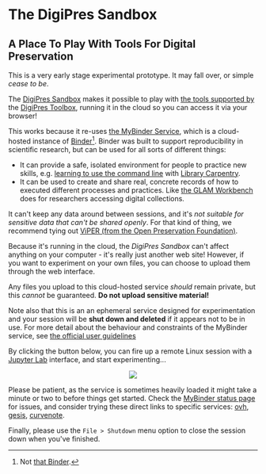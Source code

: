 # The DigiPres Sandbox
## A Place To Play With Tools For Digital Preservation

<div class="warning">

This is a very early stage experimental prototype. It may fall over, or simple _cease to be_.

</div>

The [DigiPres Sandbox](https://github.com/digipres/sandbox) makes it possible to play with [the tools supported by](https://github.com/digipres/toolbox?tab=readme-ov-file#supported-tools) the [DigiPres Toolbox](https://github.com/digipres/toolbox), running it in the cloud so you can access it via your browser!

This works because it re-uses [the MyBinder Service](https://mybinder.org/), which is a cloud-hosted instance of [Binder](https://jupyter.org/binder)[^binder]. Binder was built to support reproducibility in scientific research, but can be used for all sorts of different things:

- It can provide a safe, isolated environment for people to practice new skills, e.g. [learning to use the command line](https://librarycarpentry.org/lc-shell/) with [Library Carpentry](https://librarycarpentry.org/).
- It can be used to create and share real, concrete records of how to executed different processes and practices. Like [the GLAM Workbench](https://glam-workbench.net/using-binder/) does for researchers accessing digital collections.

It can't keep any data around between sessions, and it's _not suitable for sensitive data that can't be shared openly_.  For that kind of thing, we recommend tying out [ViPER (from the Open Preservation Foundation)](https://viper.openpreservation.org/).

<div class="caution">

Because it's running in the cloud, the _DigiPres Sandbox_ can't affect anything on your computer - it's really just another web site!  However, if you want to experiment on your own files, you can choose to upload them through the web interface.

Any files you upload to this cloud-hosted service _should_ remain private, but this _cannot_ be guaranteed. __Do not upload sensitive material!__

Note also that this is an an ephemeral service designed for experimentation and your session will be __shut down and deleted__ if it appears not to be in use. For more detail about the behaviour and constraints of the MyBinder service, see [the official user guidelines](https://mybinder.readthedocs.io/en/latest/about/user-guidelines.html)

</div>

<div class="tip" label="Launch the DigiPres Sandbox!">

By clicking the button below, you can fire up a remote Linux session with a <a href="https://jupyter.org/">Jupyter Lab</a> interface, and start experimenting...

<div style="text-align: center;">
<a href="https://mybinder.org/v2/gh/digipres/sandbox/master" target="_blank" rel="noopener"><img src="https://mybinder.org/badge_logo.svg" style="max-width: 100%; vertical-align: middle;"></a>
</div>

Please be patient, as the service is sometimes heavily loaded it might take a minute or two to before things get started. Check the [MyBinder status page](https://mybinder.readthedocs.io/en/latest/about/status.html) for issues, and consider trying these direct links to specific services: [ovh](https://ovh.mybinder.org/v2/gh/digipres/sandbox/master), [gesis](https://notebooks.gesis.org/binder/v2/gh/digipres/sandbox/master), [curvenote](https://binder.curvenote.dev/v2/gh/digipres/sandbox/master).

Finally, please use the `File > Shutdown` menu option to close the session down when you've finished.

</div>

[^binder]: Not [that Binder](https://github.com/artefactual/binder?tab=readme-ov-file#binder).